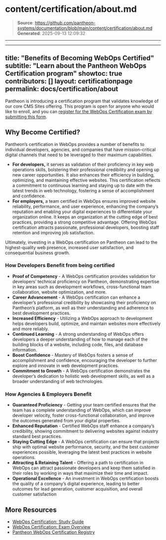 # content/certification/about.md

> **Source**: https://github.com/pantheon-systems/documentation/blob/main/content/certification/about.md
> **Generated**: 2025-09-13 12:09:32

---

---
title: "Benefits of Becoming WebOps Certified"
subtitle: "Learn about the Pantheon WebOps Certification program"
showtoc: true
contributors: []
layout: certificationpage
permalink: docs/certification/about
---

Pantheon is introducing a certification program that validates knowledge of our core CMS Sites offering. This program is open for anyone who would like to enroll, and you can [register for the WebOps Certification exam by submitting this form](https://pantheon.io/certification).

## Why Become Certified?

Pantheon’s certification in WebOps provides a number of benefits to individual developers, agencies, and companies that have mission-critical digital channels that need to be leveraged to their maximum capabilities. 

* **For developers,** it serves as validation of their proficiency in key web operations skills, bolstering their professional credibility and opening up new career opportunities. It also enhances their efficiency in building, optimizing, and maintaining effective websites. This certification reflects a commitment to continuous learning and staying up to date with the latest trends in web technology, fostering a sense of accomplishment and confidence.
* **For employers,** a team certified in WebOps ensures improved website reliability, performance, and user experience, enhancing the company’s reputation and enabling your digital experiences to differentiate your organization online. It keeps an organization at the cutting edge of best practices, providing a strong competitive advantage. Offering WebOps certification attracts passionate, professional developers, boosting staff retention and improving job satisfaction. 

Ultimately, investing in a WebOps certification on Pantheon can lead to the highest-quality web presence, increased user satisfaction, and consequential business growth.

###     How Developers Benefit from being certified

* **Proof of Competency** - A WebOps certification provides validation for developers’ technical proficiency on Pantheon, demonstrating expertise in key areas such as development workflows, cross-functional team collaboration, website optimization, and more.
* **Career Advancement** - A WebOps certification can enhance a developer’s professional credibility by showcasing their proficiency on Pantheon’s platform, as well as their understanding and adherence to best development practices.
* **Increased Efficiency** - Utilizing a WebOps approach to development helps developers build, optimize, and maintain websites more effectively and more reliably.
* **Continued Learning** - A strong understanding of WebOps offers developers a deeper understanding of how to manage each of the building blocks of a website, including code, files, and database information.
* **Boost Confidence** - Mastery of WebOps fosters a sense of accomplishment and confidence, encouraging the developer to further explore and innovate in web development practices.
* **Commitment to Growth** - A WebOps certification demonstrates the developer’s dedication to holistic web development skills, as well as a broader understanding of web technologies.

### How Agencies & Employers Benefit

* **Guaranteed Proficiency** - Getting your team certified ensures that the team has a complete understanding of WebOps, which can improve developer velocity, foster cross-functional collaboration, and improve the outcomes generated from your digital properties.
* **Enhanced Reputation** - Certified WebOps staff enhance a company’s credibility, showing commitment to delivering websites against industry standard best practices. 
* **Staying Cutting Edge** - A WebOps certification can ensure that projects ship with optimal website performance, security, and the best customer experiences possible, leveraging the latest best practices in website operations.
* **Attracting & Retaining Talent** - Offering a path to certification in WebOps can attract passionate developers and keep them satisfied in their roles by working in ways that maximize their time and impact.
* **Operational Excellence** - An investment in WebOps certification boosts the quality of a company’s digital experience, leading to better outcomes for lead generation, customer acquisition, and overall customer satisfaction

## More Resources
- [WebOps Certification: Study Guide](/certification/study-guide)
- [WebOps Certification: Exam Overview](/certification/exam)
- [Pantheon WebOps Certification Registry](https://certification.pantheon.io/)

